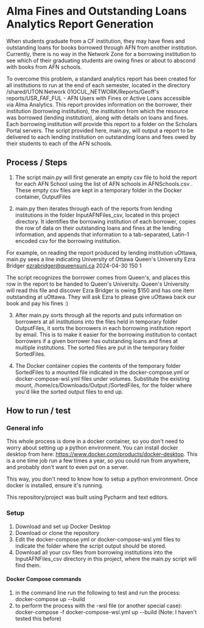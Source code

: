 # Alma Fines and Outstanding Loans Analytics Report Generation

When students graduate from a CF institution, they may have fines and outstanding loans for books borrowed through AFN from another institution.  Currently, there is no way in the Network Zone for a borrowing institution to see which of their graduating students are owing fines or about to abscond with books from AFN schools.

To overcome this problem, a standard analytics report has been created for all institutions to run at the end of each semester, located in the directory /shared/UTON Network 01OCUL_NETWORK/Reports/Geoff's reports/USR_FAF_FUL - AFN Users with Fines or Active Loans accessible via Alma Analytics.  This report provides information on the borrower, their institution (borrowing institution), the institution from which the resource was borrowed (lending institution), along with details on loans and fines.  Each borrowing institution will provide this report to a folder on the Scholars Portal servers.  The script provided here, main.py, will output a report to be delivered to each lending institution on outstanding loans and fees owed by their students to each of the AFN schools.

## Process / Steps

1. The script main.py will first generate an empty csv file to hold the report for each AFN School using the list of AFN schools in AFNSchools.csv .  These empty csv files are kept in a temporary folder in the Docker container, OutputFiles

2. main.py then iterates through each of the reports from lending institutions in the folder InputAFNFiles_csv, located in this project directory.  It identifies the borrowing institution of each borrower, copies the row of data on their outstanding loans and fines at the lending information, and appends that information to a tab-separated, Latin-1 encoded csv for the borrowing institution.

For example, on reading the report produced by lending institution uOttawa, main.py sees a line indicating 
University of Ottawa	Queen's University	Ezra Bridger	ezrabridger@queensuni.ca	2024-04-30	150	1

The script recognizes the borrower comes from Queen's, and places this row in the report to be handed to Queen's University.  Queen's University will read this file and discover Ezra Bridger is owing $150 and has one item outstanding at uOttawa.  They will ask Ezra to please give uOttawa back our book and pay his fines :)

3. After main.py sorts through all the reports and puts information on borrowers at all institutions into the files held in temporary folder OutputFiles, it sorts the borrowers in each borrowing institution report by email.  This is to make it easier for the borrowing institution to contact borrowers if a given borrower has outstanding loans and fines at multiple institutions.  The sorted files are put in the temporary folder SortedFiles.

4. The Docker container copies the contents of the temporary folder SortedFiles to a mounted file indicated in the docker-compose.yml or docker-compose-wsl.yml files under volumes.  Substitute the existing mount, /home/cs/Downloads/Output:/SortedFiles, for the folder where you'd like the sorted output files to end up.

## How to run / test

### General info

This whole process is done in a docker container, so you don't need to worry about setting up a python environment. You can install docker desktop from here: https://www.docker.com/products/docker-desktop. This is a one time job run a few times a year, so you could run from anywhere, and probably don't want to even put on a server.

This way, you don't need to know how to setup a python environment. Once docker is installed, ensure it's running.

This repository/project was built using Pycharm and text editors.

### Setup

1. Download and set up Docker Desktop
2. Download or clone the repository
3. Edit the docker-compose.yml or docker-compose-wsl.yml files to indicate the folder where the script output should be stored.
4. Download all your csv files from borrowing institutions into the InputAFNFiles_csv directory in this project, where the main.py script will find them.


#### Docker Compose commands

1. in the command line run the following to test and run the process: docker-compose up --build
2. to perform the process with the -wsl file (or another special case): docker-compose -f docker-compose-wsl.yml up --build (Note: I haven't tested this before)

